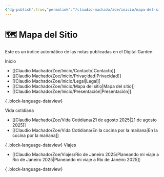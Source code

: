 ```yaml
---
{"dg-publish":true,"permalink":"/claudio-machado/zoe/inicio/mapa-del-sitio/"}
---
```



# 🗺️ Mapa del Sitio

Este es un índice automático de las notas publicadas en el Digital Garden.


Inicio 
- [[Claudio Machado/Zoe/Inicio/Contacto\|Contacto]]
- [[Claudio Machado/Zoe/Inicio/Privacidad\|Privacidad]]
- [[Claudio Machado/Zoe/Inicio/Legal\|Legal]]
- [[Claudio Machado/Zoe/Inicio/Mapa del sitio\|Mapa del sitio]]
- [[Claudio Machado/Zoe/Inicio/Presentación\|Presentación]]

{ .block-language-dataview}

Vida cotidiana 
- [[Claudio Machado/Zoe/Vida Cotidiana/21 de agosto 2025\|21 de agosto 2025]]
- [[Claudio Machado/Zoe/Vida Cotidiana/En la cocina por la mañana\|En la cocina por la mañana]]

{ .block-language-dataview}
Viajes
- [[Claudio Machado/Zoe/Viajes/Rio de Janeiro 2025/Planeando mi viaje a Río de Janeiro 2025\|Planeando mi viaje a Río de Janeiro 2025]]

{ .block-language-dataview}




